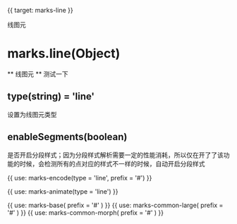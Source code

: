 {{ target: marks-line }}

<!-- 图元 line -->

线图元

# marks.line(Object)

** 线图元 ** 测试一下

## type(string) = 'line'

设置为线图元类型

## enableSegments(boolean)

是否开启分段样式；因为分段样式解析需要一定的性能消耗，所以仅在开了了该功能的时候，会检测所有的点对应的样式不一样的时候，自动开启分段样式

{{ use: marks-encode(type = 'line', prefix = '#') }}

{{ use: marks-animate(type = 'line') }}

{{ use: marks-base( prefix = '#' ) }}
{{ use: marks-common-large( prefix = '#' ) }}
{{ use: marks-common-morph( prefix = '#' ) }}
